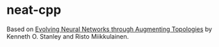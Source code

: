 # neat-cpp
Based on [Evolving Neural Networks through Augmenting Topologies](https://www.mitpressjournals.org/doi/10.1162/106365602320169811) by Kenneth O. Stanley and Risto Miikkulainen.